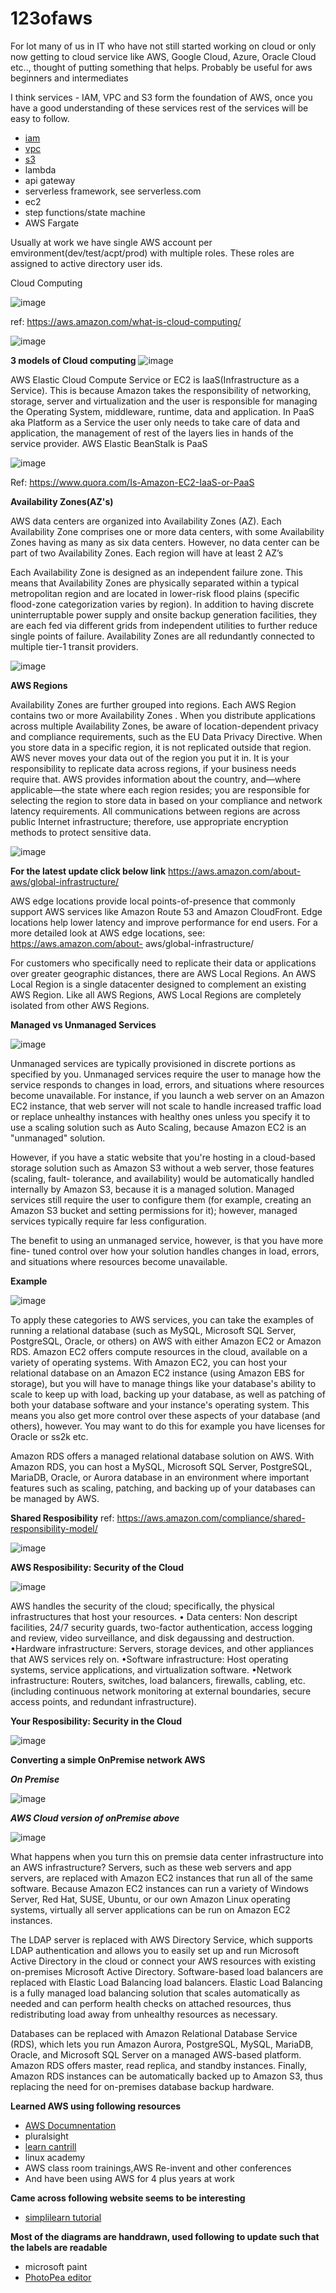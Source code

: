 # 123ofaws
For lot many of us in IT who have not still started  working on cloud or only now getting to cloud service like AWS, Google Cloud, Azure, Oracle Cloud etc.., thought of putting something that helps. Probably be useful for aws beginners and intermediates

 I think services - IAM, VPC and S3 form the foundation of AWS, once you have a good understanding of these services rest of the services will be easy to follow.
- [iam](https://github.com/paramraghavan/123ofaws/blob/main/iam/iam.md)
- [vpc](https://github.com/paramraghavan/123ofaws/blob/main/vpc/vpc.md)
- [s3](https://github.com/paramraghavan/123ofaws/blob/main/s3/s3.md)
- lambda
- api gateway
- serverless framework, see serverless.com
- ec2
- step functions/state machine
- AWS Fargate

Usually at work we have single AWS account per emvironment(dev/test/acpt/prod) with multiple roles. These roles are assigned to active directory user ids.

Cloud Computing 

 ![image](https://user-images.githubusercontent.com/52529498/125153907-fcb93300-e124-11eb-8d50-9cfbda1cd436.png)
 
ref: https://aws.amazon.com/what-is-cloud-computing/

![image](https://user-images.githubusercontent.com/52529498/125153922-12c6f380-e125-11eb-864c-f74a574e3d9f.png)

**3 models of Cloud computing**
![image](https://user-images.githubusercontent.com/52529498/125153936-21150f80-e125-11eb-8b0c-78b8683bbc6c.png)
 
AWS Elastic Cloud  Compute Service or EC2 is IaaS(Infrastructure as a Service). This is because Amazon takes the responsibility of networking, storage, server and virtualization and the user is responsible for managing the Operating System, middleware, runtime, data and application. In PaaS aka Platform as a Service the user only needs to take care of data and application, the management of rest of the layers lies in hands of the service provider. AWS Elastic BeanStalk is PaaS

![image](https://user-images.githubusercontent.com/52529498/125153939-296d4a80-e125-11eb-9a7a-b6ab9bb4222f.png)

Ref: https://www.quora.com/Is-Amazon-EC2-IaaS-or-PaaS

**Availability Zones(AZ's)**

AWS data centers are organized into Availability Zones (AZ). Each Availability Zone comprises one or more data centers, with some Availability Zones having as many as six data centers. However, no data center can be part of two Availability Zones. Each region will have at least 2 AZ’s

Each Availability Zone is designed as an independent failure zone. This means that Availability Zones are physically separated within a typical metropolitan region and are located in lower-risk flood plains (specific flood-zone categorization varies by region). In addition to having discrete uninterruptable power supply and onsite backup generation facilities, they are each fed via different grids from independent utilities to further reduce single points of failure. Availability Zones are all redundantly connected to multiple tier-1 transit providers.

![image](https://user-images.githubusercontent.com/52529498/125154052-fbd4d100-e125-11eb-87a6-f3a5ce43a9dc.png)

**AWS Regions**

Availability Zones are further grouped into regions. Each AWS Region contains two or more Availability Zones .
When you distribute applications across multiple Availability Zones, be aware of location-dependent privacy and compliance requirements, such as the EU Data Privacy Directive. When you store data in a specific region, it is not replicated outside that region. AWS never moves your data out of the region you put it in. It is your responsibility to replicate data across regions, if your business needs require that. AWS provides information about the country, and—where applicable—the state where each region resides; you are responsible for selecting the region to store data in based on your compliance and network latency requirements.
All communications between regions are across public Internet infrastructure; therefore, use appropriate encryption methods to protect sensitive data.


![image](https://user-images.githubusercontent.com/52529498/125154117-6dad1a80-e126-11eb-9490-683be53e9fc3.png)

**For the latest update click below link**
https://aws.amazon.com/about-aws/global-infrastructure/

AWS edge locations provide local points-of-presence that commonly support AWS services like Amazon Route 53 and Amazon CloudFront. Edge locations help lower latency and improve performance for end users. For a more detailed look at AWS edge locations, see: https://aws.amazon.com/about- aws/global-infrastructure/

For customers who specifically need to replicate their data or applications over greater geographic distances, there are AWS Local Regions. An AWS Local Region is a single datacenter designed to complement an existing AWS Region. Like all AWS Regions, AWS Local Regions are completely isolated from other AWS Regions. 

**Managed vs Unmanaged Services**

![image](https://user-images.githubusercontent.com/52529498/125154267-31c68500-e127-11eb-940c-d7bcd6a1522e.png)

Unmanaged services are typically provisioned in discrete portions as specified by you. Unmanaged services require the user to manage how the service responds to changes in load, errors, and situations where resources become unavailable. For instance, if you launch a web server on an Amazon EC2 instance, that web server will not scale to handle increased traffic load or replace unhealthy instances with healthy ones unless you specify it to use a scaling solution such as Auto Scaling, because Amazon EC2 is an "unmanaged" solution.

However, if you have a static website that you're hosting in a cloud-based storage solution such as Amazon S3 without a web server, those features (scaling, fault- tolerance, and availability) would be automatically handled internally by Amazon S3, because it is a managed solution. Managed services still require the user to configure them (for example, creating an Amazon S3 bucket and setting permissions for it); however, managed services typically require far less configuration.

The benefit to using an unmanaged service, however, is that you have more fine- tuned control over how your solution handles changes in load, errors, and situations where resources become unavailable.

**Example**

![image](https://user-images.githubusercontent.com/52529498/125154352-a3063800-e127-11eb-91ff-4381b9e1c8e8.png)

To apply these categories to AWS services, you can take the examples of running a relational database (such as MySQL, Microsoft SQL Server, PostgreSQL, Oracle, or others) on AWS with either Amazon EC2 or Amazon RDS. Amazon EC2 offers compute resources in the cloud, available on a variety of operating systems. With Amazon EC2, you can host your relational database on an Amazon EC2 instance (using Amazon EBS for storage), but you will have to manage things like your database's ability to scale to keep up with load, backing up your database, as well as patching of both your database software and your instance's operating system. This means you also get more control over these aspects of your database (and others), however. You may want to do this for example you have licenses for Oracle or ss2k etc.

Amazon RDS offers a managed relational database solution on AWS. With Amazon RDS, you can host a MySQL, Microsoft SQL Server, PostgreSQL, MariaDB, Oracle, or Aurora database in an environment where important features such as scaling, patching, and backing up of your databases can be managed by AWS.

**Shared Resposibility**
ref: https://aws.amazon.com/compliance/shared-responsibility-model/

![image](https://user-images.githubusercontent.com/52529498/125154695-3b50ec80-e129-11eb-91d4-640737b03710.png)


**AWS Resposibility: Security of the Cloud**

![image](https://user-images.githubusercontent.com/52529498/125155223-553ffe80-e12c-11eb-9c74-a856d13b7ed2.png)


AWS handles the security of the cloud; specifically, the physical infrastructures that host your resources.
• Data centers: Non descript facilities, 24/7 security guards, two-factor authentication, access logging and review, video surveillance, and disk degaussing and destruction.
•Hardware infrastructure: Servers, storage devices, and other appliances that AWS services rely on.
•Software infrastructure: Host operating systems, service applications, and virtualization software.
•Network infrastructure: Routers, switches, load balancers, firewalls, cabling, etc. (including continuous network monitoring at external boundaries, secure access points, and redundant infrastructure).


**Your Resposibility: Security in the Cloud**

![image](https://user-images.githubusercontent.com/52529498/125155320-f8911380-e12c-11eb-8d67-64fc9ac356e8.png)



**Converting a simple OnPremise network AWS**

***On Premise***

![image](https://user-images.githubusercontent.com/52529498/125156517-d51d9700-e133-11eb-8797-72c98fe35004.png)

***AWS Cloud version of onPremise above***

![image](https://user-images.githubusercontent.com/52529498/125156869-cafc9800-e135-11eb-9461-7985d8cc7c24.png)


What happens when you turn this on premsie data center infrastructure into an AWS infrastructure?
Servers, such as these web servers and app servers, are replaced with Amazon EC2 instances that run all of the same software. Because Amazon EC2 instances can run a variety of Windows Server, Red Hat, SUSE, Ubuntu, or our own Amazon Linux operating systems, virtually all server applications can be run on Amazon EC2 instances.

The LDAP server is replaced with AWS Directory Service, which supports LDAP authentication and allows you to easily set up and run Microsoft Active Directory in the cloud or connect your AWS resources with existing on-premises Microsoft Active Directory.
Software-based load balancers are replaced with Elastic Load Balancing load balancers. Elastic Load Balancing is a fully managed load balancing solution that scales automatically as needed and can perform health checks on attached resources, thus redistributing load away from unhealthy resources as necessary.

Databases can be replaced with Amazon Relational Database Service (RDS), which lets you run Amazon Aurora, PostgreSQL, MySQL, MariaDB, Oracle, and Microsoft SQL Server on a managed AWS-based platform. Amazon RDS offers master, read replica, and standby instances.
Finally, Amazon RDS instances can be automatically backed up to Amazon S3, thus replacing the need for on-premises database backup hardware.








**Learned AWS using following resources**
- [AWS Documnentation](https://docs.aws.amazon.com/index.html?nc2=h_ql_doc)
- pluralsight
- [learn cantrill](https://learn.cantrill.io/)
- linux academy
- AWS class room trainings,AWS  Re-invent and other conferences
- And have been using AWS for 4 plus years at work

**Came across following website seems to be interesting**
- [simplilearn tutorial](https://www.simplilearn.com/tutorials/aws-tutorial/)

**Most of the diagrams are handdrawn, used following to update such that the labels are readable**
- microsoft paint
- [PhotoPea editor](https://www.photopea.com/)

